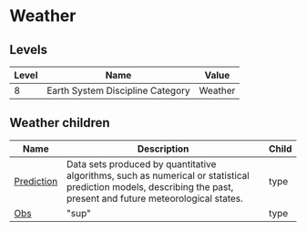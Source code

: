 # Weather

## Levels

| Level | Name | Value |
|-----|-----|-----|
| 8 | Earth System Discipline Category | Weather |

## Weather children

| Name | Description | Child |
|-----|-----|-----|
| [Prediction](prediction/) | Data sets produced by quantitative algorithms, such as numerical or statistical prediction models, describing the past, present and future meteorological states. | type |
| [Obs](obs/) |  "sup" |  type |

